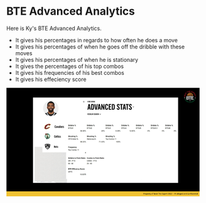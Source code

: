 # BTE Advanced Analytics

Here is Ky's BTE Advanced Analytics. 
- It gives his percentages in regards to how often he does a move 
- It gives his percentages of when he goes off the dribble with these moves 
- It gives his percentages of when he is stationary 
- It gives the percentages of his top combos 
- It gives his frequencies of his best combos 
- It gives his effeciency score

![](https://github.com/rashadwest/rashadwest.github.io/blob/master/_posts/Ky_Advanced.png?raw=true)
